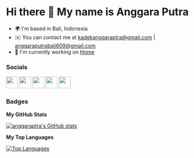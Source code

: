 Hi there 👋 My name is Anggara Putra
==============================

* 🌍  I'm based in Bali, Indonesia
* ✉️  You can contact me at [kadekanggaraptra@gmail.com](mailto:kadekanggaraptra@gmail.com) | [anggaraputrabali609@gmail.com](mailto:anggaraputrabali609@gmail.com)
* 🚀  I'm currently working on [Home](http://myhome)


### Socials

<p align="left"> <a href="https://www.facebook.com/ikadekanggaraputra.ikadekanggaraputra" target="_blank" rel="noreferrer"><img src="https://raw.githubusercontent.com/danielcranney/readme-generator/main/public/icons/socials/facebook.svg" width="32" height="32" /></a> <a href="https://www.github.com/anggaraptra" target="_blank" rel="noreferrer"><img src="https://raw.githubusercontent.com/danielcranney/readme-generator/main/public/icons/socials/github.svg" width="32" height="32" /></a> <a href="http://www.instagram.com/anggara.ptra" target="_blank" rel="noreferrer"><img src="https://raw.githubusercontent.com/danielcranney/readme-generator/main/public/icons/socials/instagram.svg" width="32" height="32" /></a> <a href="https://www.linkedin.com/in/i-kadek-anggara-putra/" target="_blank" rel="noreferrer"><img src="https://raw.githubusercontent.com/danielcranney/readme-generator/main/public/icons/socials/linkedin.svg" width="32" height="32" /></a> <a href="https://www.twitter.com/anggara_ptra" target="_blank" rel="noreferrer"><img src="https://raw.githubusercontent.com/danielcranney/readme-generator/main/public/icons/socials/twitter.svg" width="32" height="32" /></a></p>


### Badges

<b>My GitHub Stats</b>

<a href="http://www.github.com/anggaraptra"><img src="https://github-readme-stats.vercel.app/api?username=anggaraptra&show_icons=true&hide=&count_private=true&title_color=0891b2&text_color=ffffff&icon_color=0891b2&bg_color=1c1917&hide_border=true&show_icons=true" alt="anggaraptra's GitHub stats" /></a>

<b>My Top Languages</b>

<a href="https://github.com/anggaraptra" align="left"><img src="https://github-readme-stats.vercel.app/api/top-langs/?username=anggaraptra&langs_count=10&title_color=0891b2&text_color=ffffff&icon_color=0891b2&bg_color=1c1917&hide_border=true&locale=en&custom_title=Top%20%Languages" alt="Top Languages" /></a>
